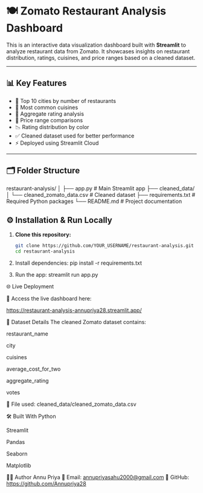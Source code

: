 # 🍽️ Zomato Restaurant Analysis Dashboard

This is an interactive data visualization dashboard built with **Streamlit** to analyze restaurant data from Zomato. It showcases insights on restaurant distribution, ratings, cuisines, and price ranges based on a cleaned dataset.

---

## 📊 Key Features

- 🌆 Top 10 cities by number of restaurants
- 🍜 Most common cuisines
- 🌟 Aggregate rating analysis
- 💸 Price range comparisons
- 📉 Rating distribution by color
- ✅ Cleaned dataset used for better performance
- ⚡ Deployed using Streamlit Cloud

---

## 🗂️ Folder Structure

restaurant-analysis/
│
├── app.py # Main Streamlit app
├── cleaned_data/
│ └── cleaned_zomato_data.csv # Cleaned dataset
├── requirements.txt # Required Python packages
└── README.md # Project documentation

## ⚙️ Installation & Run Locally


1. **Clone this repository:**
   ```bash
   git clone https://github.com/YOUR_USERNAME/restaurant-analysis.git
   cd restaurant-analysis

   
2. Install dependencies:
pip install -r requirements.txt

3. Run the app:
streamlit run app.py

🌐 Live Deployment

🔗 Access the live dashboard here:

https://restaurant-analysis-annupriya28.streamlit.app/


🧹 Dataset Details
The cleaned Zomato dataset contains:

restaurant_name

city

cuisines

average_cost_for_two

aggregate_rating

votes

📁 File used: cleaned_data/cleaned_zomato_data.csv

🛠️ Built With
Python

Streamlit

Pandas

Seaborn

Matplotlib

🙋‍♀️ Author
Annu Priya
📧 Email: annupriyasahu2000@gmail.com
🔗 GitHub: https://github.com/Annupriya28